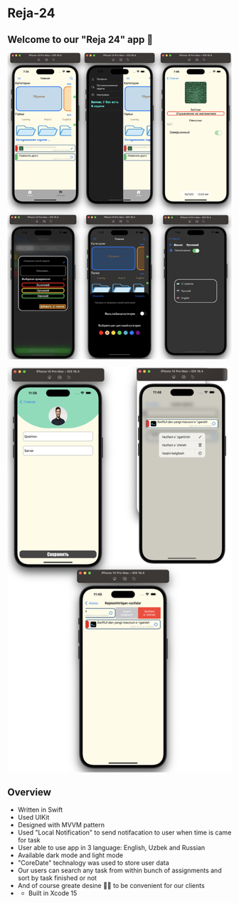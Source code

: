# Reja-24

## Welcome to our "Reja 24" app 👋

![Reja-24](https://github.com/SarvarQosimov/Reja-24/blob/main/Task%20Manager/Screenshots/Reja%2024%20image%201.png?raw=true![image](https://github.com/SarvarQosimov/Reja-24/assets/123654503/5a8e428f-dde9-4178-84ce-798e41bc98cb)
)

![Reja-24](https://github.com/SarvarQosimov/Reja-24/blob/main/Task%20Manager/Screenshots/Reja%2024%20image%202.png?raw=true![image](https://github.com/SarvarQosimov/Reja-24/assets/123654503/3e147fab-d59e-4fa5-98dd-c89d2f06e94b)
)

## Overview
- Written in Swift
- Used UIKit
- Designed with MVVM pattern
- Used "Local Notification" to send notifacation to user when time is came for task
- User able to use app in 3 language: English, Uzbek and Russian
- Available dark mode and light mode
- "CoreDate" technalogy was used to store user data
- Our users can search any task from within bunch of assignments and sort by task finished or not
- And of course greate desine 👨‍💻 to be convenient for our clients
- - Built in Xcode 15

